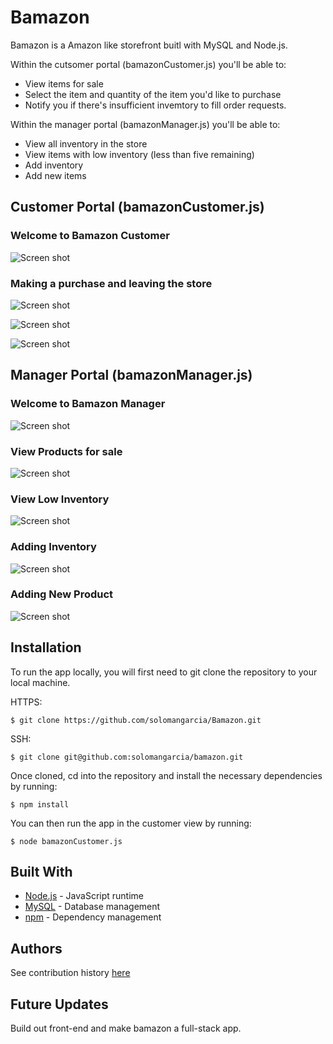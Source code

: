 # Bamazon
Bamazon is a Amazon like storefront buitl with MySQL and Node.js.

Within the cutsomer portal (bamazonCustomer.js) you'll be able to:

- View items for sale
- Select the item and quantity of the item you'd like to purchase
- Notify you if there's insufficient invemtory to fill order requests.

Within the manager portal (bamazonManager.js) you'll be able to:

- View all inventory in the store
- View items with low inventory (less than five remaining)
- Add inventory
- Add new items

## Customer Portal (bamazonCustomer.js)

### Welcome to Bamazon Customer

![Screen shot](images/Bam1.png)

### Making a purchase and leaving the store

![Screen shot](images/BamPur.png)

![Screen shot](images/BamPur2.png)

![Screen shot](images/leavestore.png)

## Manager Portal (bamazonManager.js)

### Welcome to Bamazon Manager

![Screen shot](images/bammanwel.png)

### View Products for sale

![Screen shot](images/viewprod.png)

### View Low Inventory

![Screen shot](images/lowinv.png)

### Adding Inventory

![Screen shot](images/addinv.png)

### Adding New Product

![Screen shot](images/newprod.png)

## Installation

To run the app locally, you will first need to git clone the repository to your local machine. 

HTTPS:
````
$ git clone https://github.com/solomangarcia/Bamazon.git
````
SSH:
````
$ git clone git@github.com:solomangarcia/bamazon.git
````

Once cloned, cd into the repository and install the necessary dependencies by running:
````
$ npm install
````

You can then run the app in the customer view by running:
````
$ node bamazonCustomer.js
````

## Built With

* [Node.js](https://nodejs.org/en/) - JavaScript runtime
* [MySQL](https://www.mysql.com/) - Database management
* [npm](https://www.npmjs.com/) - Dependency management

 ## Authors
See contribution history [here](https://github.com/SolomanGarcia/Bamazon/pulse)

## Future Updates
Build out front-end and make bamazon a full-stack app.